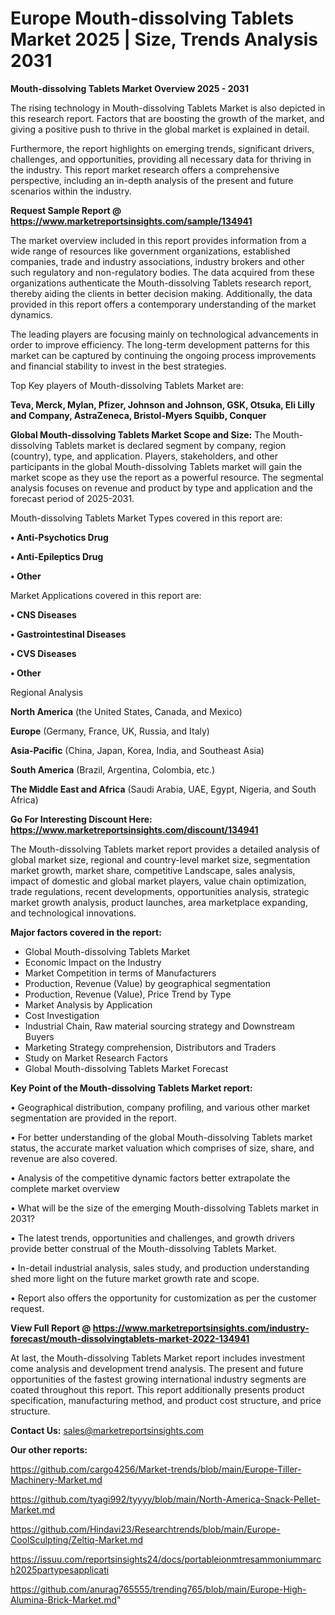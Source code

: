  # Europe Mouth-dissolving Tablets Market 2025 | Size, Trends Analysis 2031

<Strong> Mouth-dissolving Tablets Market Overview 2025 - 2031</strong>

The rising technology in Mouth-dissolving Tablets Market is also depicted in this research report. Factors that are boosting the growth of the market, and giving a positive push to thrive in the global market is explained in detail.

Furthermore, the report highlights on emerging trends, significant drivers, challenges, and opportunities, providing all necessary data for thriving in the industry. This report market research offers a comprehensive perspective, including an in-depth analysis of the present and future scenarios within the industry.

<strong>Request Sample Report @ <a href=https://www.marketreportsinsights.com/sample/134941>https://www.marketreportsinsights.com/sample/134941</a></strong>

The market overview included in this report provides information from a wide range of resources like government organizations, established companies, trade and industry associations, industry brokers and other such regulatory and non-regulatory bodies. The data acquired from these organizations authenticate the Mouth-dissolving Tablets research report, thereby aiding the clients in better decision making. Additionally, the data provided in this report offers a contemporary understanding of the market dynamics.

The leading players are focusing mainly on technological advancements in order to improve efficiency. The long-term development patterns for this market can be captured by continuing the ongoing process improvements and financial stability to invest in the best strategies.

Top Key players of Mouth-dissolving Tablets Market are:

<strong>Teva, Merck, Mylan, Pfizer, Johnson and Johnson, GSK, Otsuka, Eli Lilly and Company, AstraZeneca, Bristol-Myers Squibb, Conquer</strong>

<strong><b>Global Mouth-dissolving Tablets Market Scope and Size:</b></strong>
The Mouth-dissolving Tablets market is declared segment by company, region (country), type, and application. Players, stakeholders, and other participants in the global Mouth-dissolving Tablets market will gain the market scope as they use the report as a powerful resource. The segmental analysis focuses on revenue and product by type and application and the forecast period of 2025-2031.

Mouth-dissolving Tablets Market Types covered in this report are:

<strong>• Anti-Psychotics Drug

• Anti-Epileptics Drug

• Other</strong>

Market Applications covered in this report are:

<strong>• CNS Diseases

• Gastrointestinal Diseases

• CVS Diseases

• Other</strong> 

Regional Analysis

<strong>North America</strong> (the United States, Canada, and Mexico)

<strong>Europe</strong> (Germany, France, UK, Russia, and Italy)

<strong>Asia-Pacific</strong> (China, Japan, Korea, India, and Southeast Asia)

<strong>South America</strong> (Brazil, Argentina, Colombia, etc.)

<strong>The Middle East and Africa</strong> (Saudi Arabia, UAE, Egypt, Nigeria, and South Africa)

<strong>Go For Interesting Discount Here: <a href=https://www.marketreportsinsights.com/discount/134941>https://www.marketreportsinsights.com/discount/134941</a></strong>

The Mouth-dissolving Tablets market report provides a detailed analysis of global market size, regional and country-level market size, segmentation market growth, market share, competitive Landscape, sales analysis, impact of domestic and global market players, value chain optimization, trade regulations, recent developments, opportunities analysis, strategic market growth analysis, product launches, area marketplace expanding, and technological innovations.

<strong><b>Major factors covered in the report:</b></strong>
<ul>
  <li>Global Mouth-dissolving Tablets Market </li>
  <li>Economic Impact on the Industry</li>
  <li>Market Competition in terms of Manufacturers</li>
  <li>Production, Revenue (Value) by geographical segmentation</li>
  <li>Production, Revenue (Value), Price Trend by Type</li>
  <li>Market Analysis by Application</li>
  <li>Cost Investigation</li>
  <li>Industrial Chain, Raw material sourcing strategy and Downstream Buyers</li>
  <li>Marketing Strategy comprehension, Distributors and Traders</li>
  <li>Study on Market Research Factors</li>
  <li>Global Mouth-dissolving Tablets Market Forecast</li>
</ul>

<strong><b>Key Point of the Mouth-dissolving Tablets Market report:</b></strong>

• Geographical distribution, company profiling, and various other market segmentation are provided in the report.

• For better understanding of the global Mouth-dissolving Tablets market status, the accurate market valuation which comprises of size, share, and revenue are also covered.

• Analysis of the competitive dynamic factors better extrapolate the complete market overview

• What will be the size of the emerging Mouth-dissolving Tablets market in 2031?

• The latest trends, opportunities and challenges, and growth drivers provide better construal of the Mouth-dissolving Tablets Market.

• In-detail industrial analysis, sales study, and production understanding shed more light on the future market growth rate and scope.

• Report also offers the opportunity for customization as per the customer request.

<strong><b>View Full Report @ <a href=https://www.marketreportsinsights.com/industry-forecast/mouth-dissolvingtablets-market-2022-134941>https://www.marketreportsinsights.com/industry-forecast/mouth-dissolvingtablets-market-2022-134941</a></b></strong>


At last, the Mouth-dissolving Tablets Market report includes investment come analysis and development trend analysis. The present and future opportunities of the fastest growing international industry segments are coated throughout this report. This report additionally presents product specification, manufacturing method, and product cost structure, and price structure.

<strong>Contact Us:</strong>
sales@marketreportsinsights.com

<strong>Our other reports:</strong>

<a href=https://github.com/cargo4256/Market-trends/blob/main/Europe-Tiller-Machinery-Market.md>https://github.com/cargo4256/Market-trends/blob/main/Europe-Tiller-Machinery-Market.md</a>

<a href=https://github.com/tyagi992/tyyyy/blob/main/North-America-Snack-Pellet-Market.md>https://github.com/tyagi992/tyyyy/blob/main/North-America-Snack-Pellet-Market.md</a>

<a href=https://github.com/Hindavi23/Researchtrends/blob/main/Europe-CoolSculpting/Zeltiq-Market.md>https://github.com/Hindavi23/Researchtrends/blob/main/Europe-CoolSculpting/Zeltiq-Market.md</a>

<a href=https://issuu.com/reportsinsights24/docs/portableionmtresammoniummarch2025partypesapplicati>https://issuu.com/reportsinsights24/docs/portableionmtresammoniummarch2025partypesapplicati</a>

<a href=https://github.com/anurag765555/trending765/blob/main/Europe-High-Alumina-Brick-Market.md>https://github.com/anurag765555/trending765/blob/main/Europe-High-Alumina-Brick-Market.md</a>"
